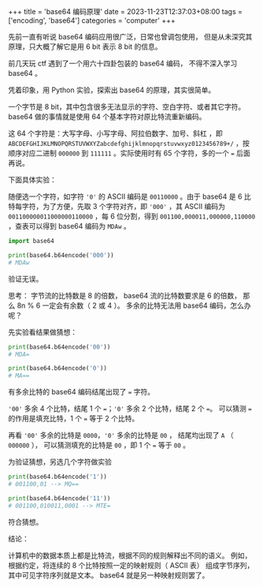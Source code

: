 +++
title = 'base64 编码原理'
date = 2023-11-23T12:37:03+08:00
tags = ['encoding', 'base64']
categories = 'computer'
+++

先前一直有听说 base64 编码应用很广泛，日常也曾调包使用，
但是从未深究其原理，只大概了解它是用 6 bit 表示 8 bit 的信息。

前几天玩 ctf 遇到了一个用六十四卦包装的 base64 编码，
不得不深入学习 base64 。


<!--more-->

凭着印象，用 Python 实验，探索出 base64 的原理，其实很简单。

一个字节是 8 bit，其中包含很多无法显示的字符、空白字符、或者其它字符。
base64 做的事情就是使用 64 个基本字符对原比特流重新编码。

这 64 个字符是：大写字母、小写字母、阿拉伯数字、加号、斜杠
，即 `ABCDEFGHIJKLMNOPQRSTUVWXYZabcdefghijklmnopqrstuvwxyz0123456789+/`
，按顺序对应二进制 `000000` 到 `111111`
。实际使用时有 65 个字符，多的一个 `=` 后面再说。

下面具体实验：

随便选一个字符，如字符 `'0'` 的 ASCII 编码是 `00110000`
。由于 base64 是 6 比特每字符，为了方便，先取 3 个字符对齐，即 `'000'`
，其 ASCII 编码为 `001100000011000000110000`
，每 6 位分割，得到 `001100,000011,000000,110000`
，查表可以得到 base64 编码为 `MDAw` 。

```python
import base64

print(base64.b64encode('000'))
# MDAw
```

验证无误。

思考：
字节流的比特数是 8 的倍数， base64 流的比特数要求是 6 的倍数，
那么 8n % 6 一定会有余数（ 2 或 4 ）。
多余的比特无法用 base64 编码，怎么办呢？

先实验看结果做猜想：

```python
print(base64.b64encode('00'))
# MDA=

print(base64.b64encode('0'))
# MA==
```

有多余比特的 base64 编码结尾出现了 `=` 字符。

`'00'` 多余 4 个比特，结尾 1 个 `=`；`'0'` 多余 2 个比特，结尾 2 个 `=`。
可以猜测 `=` 的作用是填充比特，1 个 `=` 等于 2 个比特。

再看 `'00'` 多余的比特是 `0000`，`'0'` 多余的比特是 `00` ，
结尾均出现了 `A` （ `000000` ），
可以猜测填充的比特是 `00` ，即 1 个 `=` 等于 `00` 。

为验证猜想，另选几个字符做实验

```python
print(base64.b64encode('1'))
# 001100,01 --> MQ==

print(base64.b64encode('11'))
# 001100,010011,0001 --> MTE=
```

符合猜想。

结论：

计算机中的数据本质上都是比特流，根据不同的规则解释出不同的语义。
例如，根据约定，将连续的 8 个比特按照一定的映射规则（ ASCII 表）
组成字节序列，其中可见字符序列就是文本。
base64 就是另一种映射规则罢了。